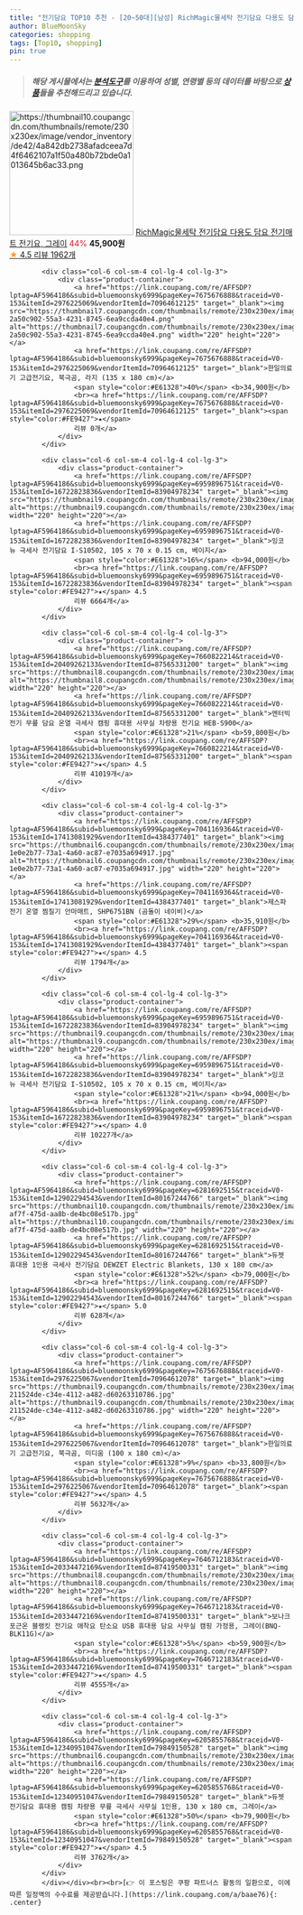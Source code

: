 ```yaml
---
title: "전기담요 TOP10 추천 - [20~50대][남성] RichMagic물세탁 전기담요 다용도 담요 전기매트 전기요, 그레이"
author: BlueMoonSky
categories: shopping
tags: [Top10, shopping]
pin: true
---
```


> ##### 해당 게시물에서는 [**분석도구**](https://itemscout.io/)를 이용하여 **성별**, **연령별** 등의 데이터를 바탕으로 [**상품**](https://link.coupang.com/a/baae76)들을 추천해드리고 있습니다.
<div class="container"><div class="row">
            <div class="col-6 col-sm-4 col-lg-4 col-lg-3">
                <div class="product-container">
                    <a href="https://link.coupang.com/re/AFFSDP?lptag=AF5964186&subid=bluemoonsky6999&pageKey=7670343147&traceid=V0-153&itemId=20459770145&vendorItemId=87562959259" target="_blank"><img src="https://thumbnail10.coupangcdn.com/thumbnails/remote/230x230ex/image/vendor_inventory/de42/4a842db2738afadceea7d4f6462107a1f50a480b72bde0a1013645b6ac33.png" alt="https://thumbnail10.coupangcdn.com/thumbnails/remote/230x230ex/image/vendor_inventory/de42/4a842db2738afadceea7d4f6462107a1f50a480b72bde0a1013645b6ac33.png" width="220" height="220"></a>
                    <a href="https://link.coupang.com/re/AFFSDP?lptag=AF5964186&subid=bluemoonsky6999&pageKey=7670343147&traceid=V0-153&itemId=20459770145&vendorItemId=87562959259" target="_blank">RichMagic물세탁 전기담요 다용도 담요 전기매트 전기요, 그레이</a>
                    <span style="color:#E61328">44%</span> <b>45,900원</b>
                    <br><a href="https://link.coupang.com/re/AFFSDP?lptag=AF5964186&subid=bluemoonsky6999&pageKey=7670343147&traceid=V0-153&itemId=20459770145&vendorItemId=87562959259" target="_blank"><span style="color:#FE9427">★</span> 4.5
                    리뷰 1962개</a>
                </div>
            </div>
            
            <div class="col-6 col-sm-4 col-lg-4 col-lg-3">
                <div class="product-container">
                    <a href="https://link.coupang.com/re/AFFSDP?lptag=AF5964186&subid=bluemoonsky6999&pageKey=7675676888&traceid=V0-153&itemId=2976225069&vendorItemId=70964612125" target="_blank"><img src="https://thumbnail7.coupangcdn.com/thumbnails/remote/230x230ex/image/retail/images/7963884198906461-2a50c902-55a3-4231-8745-6ea9ccda40e4.png" alt="https://thumbnail7.coupangcdn.com/thumbnails/remote/230x230ex/image/retail/images/7963884198906461-2a50c902-55a3-4231-8745-6ea9ccda40e4.png" width="220" height="220"></a>
                    <a href="https://link.coupang.com/re/AFFSDP?lptag=AF5964186&subid=bluemoonsky6999&pageKey=7675676888&traceid=V0-153&itemId=2976225069&vendorItemId=70964612125" target="_blank">한일의료기 고급전기요, 북극곰, 라지 (135 x 180 cm)</a>
                    <span style="color:#E61328">40%</span> <b>34,900원</b>
                    <br><a href="https://link.coupang.com/re/AFFSDP?lptag=AF5964186&subid=bluemoonsky6999&pageKey=7675676888&traceid=V0-153&itemId=2976225069&vendorItemId=70964612125" target="_blank"><span style="color:#FE9427">★</span> 
                    리뷰 0개</a>
                </div>
            </div>
            
            <div class="col-6 col-sm-4 col-lg-4 col-lg-3">
                <div class="product-container">
                    <a href="https://link.coupang.com/re/AFFSDP?lptag=AF5964186&subid=bluemoonsky6999&pageKey=6959896751&traceid=V0-153&itemId=16722823836&vendorItemId=83904978234" target="_blank"><img src="https://thumbnail9.coupangcdn.com/thumbnails/remote/230x230ex/image/rs_quotation_api/ku9dmlfx/929e8ee04b2047978e752dd0551ab76e.png" alt="https://thumbnail9.coupangcdn.com/thumbnails/remote/230x230ex/image/rs_quotation_api/ku9dmlfx/929e8ee04b2047978e752dd0551ab76e.png" width="220" height="220"></a>
                    <a href="https://link.coupang.com/re/AFFSDP?lptag=AF5964186&subid=bluemoonsky6999&pageKey=6959896751&traceid=V0-153&itemId=16722823836&vendorItemId=83904978234" target="_blank">잉코 뉴 극세사 전기담요 I-S10502, 105 x 70 x 0.15 cm, 베이지</a>
                    <span style="color:#E61328">16%</span> <b>94,000원</b>
                    <br><a href="https://link.coupang.com/re/AFFSDP?lptag=AF5964186&subid=bluemoonsky6999&pageKey=6959896751&traceid=V0-153&itemId=16722823836&vendorItemId=83904978234" target="_blank"><span style="color:#FE9427">★</span> 4.5
                    리뷰 6664개</a>
                </div>
            </div>
            
            <div class="col-6 col-sm-4 col-lg-4 col-lg-3">
                <div class="product-container">
                    <a href="https://link.coupang.com/re/AFFSDP?lptag=AF5964186&subid=bluemoonsky6999&pageKey=7660822214&traceid=V0-153&itemId=20409262133&vendorItemId=87565331200" target="_blank"><img src="https://thumbnail8.coupangcdn.com/thumbnails/remote/230x230ex/image/vendor_inventory/7c09/83d34ee9ece7dd294254e347dcb4c03ae8982315692b77be1ba0ed59435d.jpg" alt="https://thumbnail8.coupangcdn.com/thumbnails/remote/230x230ex/image/vendor_inventory/7c09/83d34ee9ece7dd294254e347dcb4c03ae8982315692b77be1ba0ed59435d.jpg" width="220" height="220"></a>
                    <a href="https://link.coupang.com/re/AFFSDP?lptag=AF5964186&subid=bluemoonsky6999&pageKey=7660822214&traceid=V0-153&itemId=20409262133&vendorItemId=87565331200" target="_blank">엔터빅 전기 무릎 담요 온열 극세사 캠핑 휴대용 사무실 차량용 전기요 HEB-S900</a>
                    <span style="color:#E61328">21%</span> <b>59,800원</b>
                    <br><a href="https://link.coupang.com/re/AFFSDP?lptag=AF5964186&subid=bluemoonsky6999&pageKey=7660822214&traceid=V0-153&itemId=20409262133&vendorItemId=87565331200" target="_blank"><span style="color:#FE9427">★</span> 4.5
                    리뷰 41019개</a>
                </div>
            </div>
            
            <div class="col-6 col-sm-4 col-lg-4 col-lg-3">
                <div class="product-container">
                    <a href="https://link.coupang.com/re/AFFSDP?lptag=AF5964186&subid=bluemoonsky6999&pageKey=7041169364&traceid=V0-153&itemId=17413081929&vendorItemId=4384377401" target="_blank"><img src="https://thumbnail6.coupangcdn.com/thumbnails/remote/230x230ex/image/retail/images/5900824827906649-1e0e2b77-73a1-4a60-ac87-e7035a694917.jpg" alt="https://thumbnail6.coupangcdn.com/thumbnails/remote/230x230ex/image/retail/images/5900824827906649-1e0e2b77-73a1-4a60-ac87-e7035a694917.jpg" width="220" height="220"></a>
                    <a href="https://link.coupang.com/re/AFFSDP?lptag=AF5964186&subid=bluemoonsky6999&pageKey=7041169364&traceid=V0-153&itemId=17413081929&vendorItemId=4384377401" target="_blank">제스파 전기 온열 찜질기 안마매트, SHP6751BN (곰돌이 네이비)</a>
                    <span style="color:#E61328">29%</span> <b>35,910원</b>
                    <br><a href="https://link.coupang.com/re/AFFSDP?lptag=AF5964186&subid=bluemoonsky6999&pageKey=7041169364&traceid=V0-153&itemId=17413081929&vendorItemId=4384377401" target="_blank"><span style="color:#FE9427">★</span> 4.5
                    리뷰 1794개</a>
                </div>
            </div>
            
            <div class="col-6 col-sm-4 col-lg-4 col-lg-3">
                <div class="product-container">
                    <a href="https://link.coupang.com/re/AFFSDP?lptag=AF5964186&subid=bluemoonsky6999&pageKey=6959896751&traceid=V0-153&itemId=16722823836&vendorItemId=83904978234" target="_blank"><img src="https://thumbnail9.coupangcdn.com/thumbnails/remote/230x230ex/image/rs_quotation_api/ku9dmlfx/929e8ee04b2047978e752dd0551ab76e.png" alt="https://thumbnail9.coupangcdn.com/thumbnails/remote/230x230ex/image/rs_quotation_api/ku9dmlfx/929e8ee04b2047978e752dd0551ab76e.png" width="220" height="220"></a>
                    <a href="https://link.coupang.com/re/AFFSDP?lptag=AF5964186&subid=bluemoonsky6999&pageKey=6959896751&traceid=V0-153&itemId=16722823836&vendorItemId=83904978234" target="_blank">잉코 뉴 극세사 전기담요 I-S10502, 105 x 70 x 0.15 cm, 베이지</a>
                    <span style="color:#E61328">21%</span> <b>94,000원</b>
                    <br><a href="https://link.coupang.com/re/AFFSDP?lptag=AF5964186&subid=bluemoonsky6999&pageKey=6959896751&traceid=V0-153&itemId=16722823836&vendorItemId=83904978234" target="_blank"><span style="color:#FE9427">★</span> 4.0
                    리뷰 10227개</a>
                </div>
            </div>
            
            <div class="col-6 col-sm-4 col-lg-4 col-lg-3">
                <div class="product-container">
                    <a href="https://link.coupang.com/re/AFFSDP?lptag=AF5964186&subid=bluemoonsky6999&pageKey=6281692515&traceid=V0-153&itemId=12902294543&vendorItemId=80167244766" target="_blank"><img src="https://thumbnail10.coupangcdn.com/thumbnails/remote/230x230ex/image/retail/images/2022/01/11/15/8/cf8a564a-af7f-475d-aa8b-de4bc08e517b.jpg" alt="https://thumbnail10.coupangcdn.com/thumbnails/remote/230x230ex/image/retail/images/2022/01/11/15/8/cf8a564a-af7f-475d-aa8b-de4bc08e517b.jpg" width="220" height="220"></a>
                    <a href="https://link.coupang.com/re/AFFSDP?lptag=AF5964186&subid=bluemoonsky6999&pageKey=6281692515&traceid=V0-153&itemId=12902294543&vendorItemId=80167244766" target="_blank">듀젯 휴대용 1인용 극세사 전기담요 DEWZET Electric Blankets, 130 x 180 cm</a>
                    <span style="color:#E61328">52%</span> <b>79,000원</b>
                    <br><a href="https://link.coupang.com/re/AFFSDP?lptag=AF5964186&subid=bluemoonsky6999&pageKey=6281692515&traceid=V0-153&itemId=12902294543&vendorItemId=80167244766" target="_blank"><span style="color:#FE9427">★</span> 5.0
                    리뷰 628개</a>
                </div>
            </div>
            
            <div class="col-6 col-sm-4 col-lg-4 col-lg-3">
                <div class="product-container">
                    <a href="https://link.coupang.com/re/AFFSDP?lptag=AF5964186&subid=bluemoonsky6999&pageKey=7675676888&traceid=V0-153&itemId=2976225067&vendorItemId=70964612078" target="_blank"><img src="https://thumbnail9.coupangcdn.com/thumbnails/remote/230x230ex/image/retail/images/8405077793567133-211524de-c34e-4112-a482-d60263310786.jpg" alt="https://thumbnail9.coupangcdn.com/thumbnails/remote/230x230ex/image/retail/images/8405077793567133-211524de-c34e-4112-a482-d60263310786.jpg" width="220" height="220"></a>
                    <a href="https://link.coupang.com/re/AFFSDP?lptag=AF5964186&subid=bluemoonsky6999&pageKey=7675676888&traceid=V0-153&itemId=2976225067&vendorItemId=70964612078" target="_blank">한일의료기 고급전기요, 북극곰, 미디움 (100 x 180 cm)</a>
                    <span style="color:#E61328">9%</span> <b>33,800원</b>
                    <br><a href="https://link.coupang.com/re/AFFSDP?lptag=AF5964186&subid=bluemoonsky6999&pageKey=7675676888&traceid=V0-153&itemId=2976225067&vendorItemId=70964612078" target="_blank"><span style="color:#FE9427">★</span> 4.5
                    리뷰 5632개</a>
                </div>
            </div>
            
            <div class="col-6 col-sm-4 col-lg-4 col-lg-3">
                <div class="product-container">
                    <a href="https://link.coupang.com/re/AFFSDP?lptag=AF5964186&subid=bluemoonsky6999&pageKey=7646712183&traceid=V0-153&itemId=20334472169&vendorItemId=87419500331" target="_blank"><img src="https://thumbnail8.coupangcdn.com/thumbnails/remote/230x230ex/image/vendor_inventory/b2c5/911b355062f5de4f9b2187da07b24649969bc2edd31d1554d2ae40cdaccd.jpg" alt="https://thumbnail8.coupangcdn.com/thumbnails/remote/230x230ex/image/vendor_inventory/b2c5/911b355062f5de4f9b2187da07b24649969bc2edd31d1554d2ae40cdaccd.jpg" width="220" height="220"></a>
                    <a href="https://link.coupang.com/re/AFFSDP?lptag=AF5964186&subid=bluemoonsky6999&pageKey=7646712183&traceid=V0-153&itemId=20334472169&vendorItemId=87419500331" target="_blank">보나크 포근온 블랭킷 전기요 애착요 탄소요 USB 휴대용 담요 사무실 캠핑 가정용, 그레이(BNQ-BLK11G)</a>
                    <span style="color:#E61328">5%</span> <b>59,900원</b>
                    <br><a href="https://link.coupang.com/re/AFFSDP?lptag=AF5964186&subid=bluemoonsky6999&pageKey=7646712183&traceid=V0-153&itemId=20334472169&vendorItemId=87419500331" target="_blank"><span style="color:#FE9427">★</span> 4.5
                    리뷰 4555개</a>
                </div>
            </div>
            
            <div class="col-6 col-sm-4 col-lg-4 col-lg-3">
                <div class="product-container">
                    <a href="https://link.coupang.com/re/AFFSDP?lptag=AF5964186&subid=bluemoonsky6999&pageKey=6205855768&traceid=V0-153&itemId=12340951047&vendorItemId=79849150528" target="_blank"><img src="https://thumbnail6.coupangcdn.com/thumbnails/remote/230x230ex/image/vendor_inventory/4146/473d274881855d170dae9509c4a0bf84920473cca6cd8901f26c8b4925a2.jpg" alt="https://thumbnail6.coupangcdn.com/thumbnails/remote/230x230ex/image/vendor_inventory/4146/473d274881855d170dae9509c4a0bf84920473cca6cd8901f26c8b4925a2.jpg" width="220" height="220"></a>
                    <a href="https://link.coupang.com/re/AFFSDP?lptag=AF5964186&subid=bluemoonsky6999&pageKey=6205855768&traceid=V0-153&itemId=12340951047&vendorItemId=79849150528" target="_blank">듀젯 전기담요 휴대용 캠핑 차량용 무릎 극세사 사무실 1인용, 130 x 180 cm, 그레이</a>
                    <span style="color:#E61328">50%</span> <b>79,900원</b>
                    <br><a href="https://link.coupang.com/re/AFFSDP?lptag=AF5964186&subid=bluemoonsky6999&pageKey=6205855768&traceid=V0-153&itemId=12340951047&vendorItemId=79849150528" target="_blank"><span style="color:#FE9427">★</span> 4.5
                    리뷰 3762개</a>
                </div>
            </div>
            </div></div><br><br>[👉 이 포스팅은 쿠팡 파트너스 활동의 일환으로, 이에 따른 일정액의 수수료를 제공받습니다.](https://link.coupang.com/a/baae76){: .center}